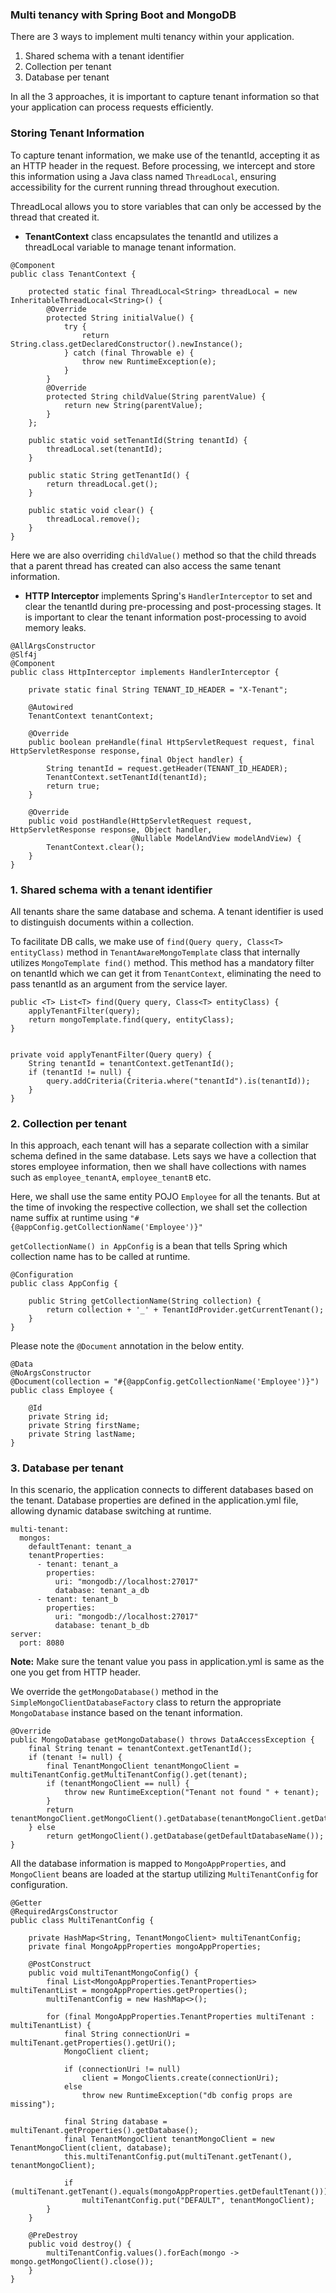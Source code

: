 ### Multi tenancy with Spring Boot and MongoDB

There are 3 ways to implement multi tenancy within your application. 
1. Shared schema with a tenant identifier
2. Collection per tenant
3. Database per tenant

In all the 3 approaches, it is important to capture tenant information so that your application can process requests efficiently.

### Storing Tenant Information
To capture tenant information, we make use of the tenantId, accepting it as an HTTP header in the request. Before processing, we intercept and store this information using a Java class named  ```ThreadLocal```, ensuring accessibility for the current running thread throughout execution. 

ThreadLocal allows you to store variables that can only be accessed by the thread that created it.

* **TenantContext** class encapsulates the tenantId and utilizes a threadLocal variable to manage tenant information.

```agsl
@Component
public class TenantContext {

    protected static final ThreadLocal<String> threadLocal = new InheritableThreadLocal<String>() {
        @Override
        protected String initialValue() {
            try {
                return String.class.getDeclaredConstructor().newInstance();
            } catch (final Throwable e) {
                throw new RuntimeException(e);
            }
        }
        @Override
        protected String childValue(String parentValue) {
            return new String(parentValue);
        }
    };

    public static void setTenantId(String tenantId) {
        threadLocal.set(tenantId);
    }

    public static String getTenantId() {
        return threadLocal.get();
    }

    public static void clear() {
        threadLocal.remove();
    }
}
```

Here we are also overriding ```childValue()``` method so that the child threads that a parent thread has created can also access the same tenant information.

* **HTTP Interceptor** implements Spring's ```HandlerInterceptor``` to set and clear the tenantId during pre-processing and post-processing stages. It is important to clear the tenant information post-processing to avoid memory leaks. 

```agsl
@AllArgsConstructor
@Slf4j
@Component
public class HttpInterceptor implements HandlerInterceptor {

    private static final String TENANT_ID_HEADER = "X-Tenant";

    @Autowired
    TenantContext tenantContext;

    @Override
    public boolean preHandle(final HttpServletRequest request, final HttpServletResponse response,
                             final Object handler) {
        String tenantId = request.getHeader(TENANT_ID_HEADER);
        TenantContext.setTenantId(tenantId);
        return true;
    }

    @Override
    public void postHandle(HttpServletRequest request, HttpServletResponse response, Object handler,
                           @Nullable ModelAndView modelAndView) {
        TenantContext.clear();
    }
}
```

### 1. Shared schema with a tenant identifier

All tenants share the same database and schema. A tenant identifier is used to distinguish documents within a collection.

To facilitate DB calls, we make use of ```find(Query query, Class<T> entityClass)``` method in  ```TenantAwareMongoTemplate``` class that internally utilizes ```MongoTemplate find()``` method. This method has a mandatory filter on tenantId which we can get it from ```TenantContext```, eliminating the need to pass tenantId as an argument from the service layer. 

```agsl
public <T> List<T> find(Query query, Class<T> entityClass) {
    applyTenantFilter(query);
    return mongoTemplate.find(query, entityClass);
}


private void applyTenantFilter(Query query) {
    String tenantId = tenantContext.getTenantId();
    if (tenantId != null) {
        query.addCriteria(Criteria.where("tenantId").is(tenantId));
    }
}
```

### 2. Collection per tenant

In this approach, each tenant will has a separate collection with a similar schema defined in the same database. Lets says we have a collection that stores employee information, then we shall have collections with names such as ```employee_tenantA```, ```employee_tenantB``` etc.

Here, we shall use the same entity POJO ```Employee``` for all the tenants. But at the time of invoking the respective collection, we shall set the collection name suffix at runtime using ```"#{@appConfig.getCollectionName('Employee')}"```

```getCollectionName() in AppConfig``` is a bean that tells Spring which collection name has to be called at runtime.
```agsl
@Configuration
public class AppConfig {

    public String getCollectionName(String collection) {
        return collection + '_' + TenantIdProvider.getCurrentTenant();
    }
}
```

Please note the ```@Document``` annotation in the below entity.
```agsl
@Data
@NoArgsConstructor
@Document(collection = "#{@appConfig.getCollectionName('Employee')}")
public class Employee {

    @Id
    private String id;
    private String firstName;
    private String lastName;
}
```

### 3. Database per tenant

In this scenario, the application connects to different databases based on the tenant. Database properties are defined in the application.yml file, allowing dynamic database switching at runtime.
```agsl
multi-tenant:
  mongos:
    defaultTenant: tenant_a
    tenantProperties:
      - tenant: tenant_a
        properties:
          uri: "mongodb://localhost:27017"
          database: tenant_a_db
      - tenant: tenant_b
        properties:
          uri: "mongodb://localhost:27017"
          database: tenant_b_db
server:
  port: 8080
```
**Note:** Make sure the tenant value you pass in application.yml is same as the one you get from HTTP header. 

We override the ```getMongoDatabase()``` method in the ```SimpleMongoClientDatabaseFactory``` class to return the appropriate ```MongoDatabase``` instance based on the tenant information.

```agsl
@Override
public MongoDatabase getMongoDatabase() throws DataAccessException {
    final String tenant = tenantContext.getTenantId();
    if (tenant != null) {
        final TenantMongoClient tenantMongoClient = multiTenantConfig.getMultiTenantConfig().get(tenant);
        if (tenantMongoClient == null) {
            throw new RuntimeException("Tenant not found " + tenant);
        }
        return tenantMongoClient.getMongoClient().getDatabase(tenantMongoClient.getDatabase());
    } else
        return getMongoClient().getDatabase(getDefaultDatabaseName());
}
```

All the database information is mapped to ```MongoAppProperties```, and ```MongoClient``` beans are loaded at the startup utilizing ```MultiTenantConfig``` for configuration.

```agsl
@Getter
@RequiredArgsConstructor
public class MultiTenantConfig {

    private HashMap<String, TenantMongoClient> multiTenantConfig;
    private final MongoAppProperties mongoAppProperties;

    @PostConstruct
    public void multiTenantMongoConfig() {
        final List<MongoAppProperties.TenantProperties> multiTenantList = mongoAppProperties.getProperties();
        multiTenantConfig = new HashMap<>();

        for (final MongoAppProperties.TenantProperties multiTenant : multiTenantList) {
            final String connectionUri = multiTenant.getProperties().getUri();
            MongoClient client;

            if (connectionUri != null)
                client = MongoClients.create(connectionUri);
            else
                throw new RuntimeException("db config props are missing");

            final String database = multiTenant.getProperties().getDatabase();
            final TenantMongoClient tenantMongoClient = new TenantMongoClient(client, database);
            this.multiTenantConfig.put(multiTenant.getTenant(), tenantMongoClient);
            
            if (multiTenant.getTenant().equals(mongoAppProperties.getDefaultTenant()))
                multiTenantConfig.put("DEFAULT", tenantMongoClient);
        }
    }

    @PreDestroy
    public void destroy() {
        multiTenantConfig.values().forEach(mongo -> mongo.getMongoClient().close());
    }
}
```


